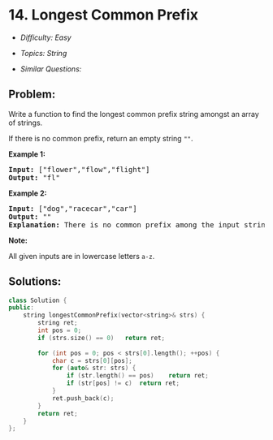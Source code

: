 # 14. Longest Common Prefix

* *Difficulty: Easy*

* *Topics: String*

* *Similar Questions:*

## Problem:

<p>Write a function to find the longest common prefix string amongst an array of strings.</p>

<p>If there is no common prefix, return an empty string <code>&quot;&quot;</code>.</p>

<p><strong>Example 1:</strong></p>

<pre>
<strong>Input: </strong>[&quot;flower&quot;,&quot;flow&quot;,&quot;flight&quot;]
<strong>Output:</strong> &quot;fl&quot;
</pre>

<p><strong>Example 2:</strong></p>

<pre>
<strong>Input: </strong>[&quot;dog&quot;,&quot;racecar&quot;,&quot;car&quot;]
<strong>Output:</strong> &quot;&quot;
<strong>Explanation:</strong> There is no common prefix among the input strings.
</pre>

<p><strong>Note:</strong></p>

<p>All given inputs are in lowercase letters <code>a-z</code>.</p>

## Solutions:

```c++
class Solution {
public:
    string longestCommonPrefix(vector<string>& strs) {
        string ret;
        int pos = 0;
        if (strs.size() == 0)   return ret;
        
        for (int pos = 0; pos < strs[0].length(); ++pos) {
            char c = strs[0][pos];
            for (auto& str: strs) {
                if (str.length() == pos)    return ret;
                if (str[pos] != c)  return ret;
            }
            ret.push_back(c);
        }
        return ret;
    }
};
```
